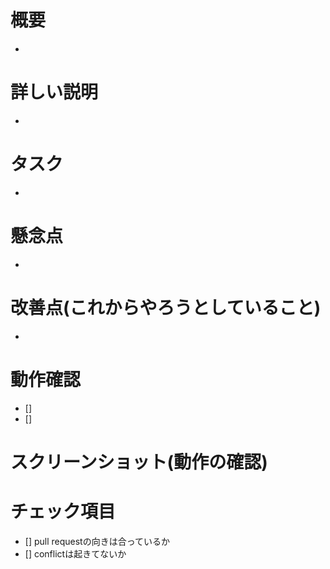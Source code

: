 # 概要
-

# 詳しい説明
-

# タスク
-
# 懸念点
-
# 改善点(これからやろうとしていること)
-
# 動作確認
- []
- []

# スクリーンショット(動作の確認)

# チェック項目
- [] pull requestの向きは合っているか
- [] conflictは起きてないか